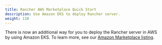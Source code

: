 ```yaml
---
title: Rancher AWS Marketplace Quick Start
description: Use Amazon EKS to deploy Rancher server.
weight: 110
---
```


There is now an additional way for you to deploy the Rancher server in AWS by using Amazon EKS. To learn more, see our [Amazon Marketplace listing](https://aws.amazon.com/marketplace/pp/prodview-go7ent7goo5ae).
